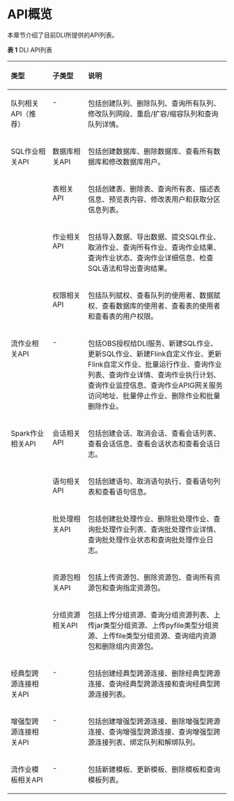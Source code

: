 # API概览<a name="dli_02_0181"></a>

本章节介绍了目前DLI所提供的API列表。

**表 1**  DLI API列表

<a name="table124291373019"></a>
<table><thead align="left"><tr id="row1357718371307"><th class="cellrowborder" valign="top" width="18.98%" id="mcps1.2.4.1.1"><p id="p1557712371803"><a name="p1557712371803"></a><a name="p1557712371803"></a>类型</p>
</th>
<th class="cellrowborder" valign="top" width="16.18%" id="mcps1.2.4.1.2"><p id="p557783719014"><a name="p557783719014"></a><a name="p557783719014"></a>子类型</p>
</th>
<th class="cellrowborder" valign="top" width="64.84%" id="mcps1.2.4.1.3"><p id="p135771037406"><a name="p135771037406"></a><a name="p135771037406"></a>说明</p>
</th>
</tr>
</thead>
<tbody><tr id="row62118542816"><td class="cellrowborder" valign="top" width="18.98%" headers="mcps1.2.4.1.1 "><p id="p32216549813"><a name="p32216549813"></a><a name="p32216549813"></a>队列相关API（推荐）</p>
</td>
<td class="cellrowborder" valign="top" width="16.18%" headers="mcps1.2.4.1.2 "><p id="p7221354586"><a name="p7221354586"></a><a name="p7221354586"></a>-</p>
</td>
<td class="cellrowborder" valign="top" width="64.84%" headers="mcps1.2.4.1.3 "><p id="p14221154483"><a name="p14221154483"></a><a name="p14221154483"></a>包括创建队列、删除队列、查询所有队列、修改队列网段、重启/扩容/缩容队列和查询队列详情。</p>
</td>
</tr>
<tr id="row95789371020"><td class="cellrowborder" rowspan="4" valign="top" width="18.98%" headers="mcps1.2.4.1.1 "><p id="p17848115812101"><a name="p17848115812101"></a><a name="p17848115812101"></a>SQL作业相关API</p>
</td>
<td class="cellrowborder" valign="top" width="16.18%" headers="mcps1.2.4.1.2 "><p id="p145785371104"><a name="p145785371104"></a><a name="p145785371104"></a>数据库相关API</p>
</td>
<td class="cellrowborder" valign="top" width="64.84%" headers="mcps1.2.4.1.3 "><p id="p345317441251"><a name="p345317441251"></a><a name="p345317441251"></a>包括创建数据库、删除数据库、查看所有数据库和修改数据库用户。</p>
</td>
</tr>
<tr id="row18137571175"><td class="cellrowborder" valign="top" headers="mcps1.2.4.1.1 "><p id="p1513810718710"><a name="p1513810718710"></a><a name="p1513810718710"></a>表相关API</p>
</td>
<td class="cellrowborder" valign="top" headers="mcps1.2.4.1.2 "><p id="p513837677"><a name="p513837677"></a><a name="p513837677"></a>包括创建表、删除表、查询所有表、描述表信息、预览表内容、修改表用户和获取分区信息列表。</p>
</td>
</tr>
<tr id="row11996916275"><td class="cellrowborder" valign="top" headers="mcps1.2.4.1.1 "><p id="p99961416375"><a name="p99961416375"></a><a name="p99961416375"></a>作业相关API</p>
</td>
<td class="cellrowborder" valign="top" headers="mcps1.2.4.1.2 "><p id="p169961916475"><a name="p169961916475"></a><a name="p169961916475"></a>包括导入数据、导出数据、提交SQL作业、取消作业、查询所有作业、查询作业结果、查询作业状态、查询作业详细信息、检查SQL语法和导出查询结果。</p>
</td>
</tr>
<tr id="row164211241273"><td class="cellrowborder" valign="top" headers="mcps1.2.4.1.1 "><p id="p742217412072"><a name="p742217412072"></a><a name="p742217412072"></a>权限相关API</p>
</td>
<td class="cellrowborder" valign="top" headers="mcps1.2.4.1.2 "><p id="p142214112719"><a name="p142214112719"></a><a name="p142214112719"></a>包括队列赋权、查看队列的使用者、数据赋权、查看数据库的使用者、查看表的使用者和查看表的用户权限。</p>
</td>
</tr>
<tr id="row181621174496"><td class="cellrowborder" valign="top" width="18.98%" headers="mcps1.2.4.1.1 "><p id="p4320142815498"><a name="p4320142815498"></a><a name="p4320142815498"></a>流作业相关API</p>
</td>
<td class="cellrowborder" valign="top" width="16.18%" headers="mcps1.2.4.1.2 "><p id="p173201528144919"><a name="p173201528144919"></a><a name="p173201528144919"></a>-</p>
</td>
<td class="cellrowborder" valign="top" width="64.84%" headers="mcps1.2.4.1.3 "><p id="p1320202812495"><a name="p1320202812495"></a><a name="p1320202812495"></a>包括OBS授权给DLI服务、新建SQL作业、更新SQL作业、新建Flink自定义作业、更新Flink自定义作业、批量运行作业、查询作业列表、查询作业详情、查询作业执行计划、查询作业监控信息、查询作业APIG网关服务访问地址、批量停止作业、删除作业和批量删除作业。</p>
</td>
</tr>
<tr id="row18579133720020"><td class="cellrowborder" rowspan="5" valign="top" width="18.98%" headers="mcps1.2.4.1.1 "><p id="p65781737203"><a name="p65781737203"></a><a name="p65781737203"></a>Spark作业相关API</p>
</td>
<td class="cellrowborder" valign="top" width="16.18%" headers="mcps1.2.4.1.2 "><p id="p1857963715013"><a name="p1857963715013"></a><a name="p1857963715013"></a>会话相关API</p>
</td>
<td class="cellrowborder" valign="top" width="64.84%" headers="mcps1.2.4.1.3 "><p id="p1457920371609"><a name="p1457920371609"></a><a name="p1457920371609"></a>包括创建会话、取消会话、查看会话列表、查看会话信息、查看会话状态和查看会话日志。</p>
</td>
</tr>
<tr id="row6579103713011"><td class="cellrowborder" valign="top" headers="mcps1.2.4.1.1 "><p id="p12579133718018"><a name="p12579133718018"></a><a name="p12579133718018"></a>语句相关API</p>
</td>
<td class="cellrowborder" valign="top" headers="mcps1.2.4.1.2 "><p id="p145793372001"><a name="p145793372001"></a><a name="p145793372001"></a>包括创建语句、取消语句执行、查看语句列表和查看语句信息。</p>
</td>
</tr>
<tr id="row4579637907"><td class="cellrowborder" valign="top" headers="mcps1.2.4.1.1 "><p id="p175791837609"><a name="p175791837609"></a><a name="p175791837609"></a>批处理相关API</p>
</td>
<td class="cellrowborder" valign="top" headers="mcps1.2.4.1.2 "><p id="p1579193711010"><a name="p1579193711010"></a><a name="p1579193711010"></a>包括创建批处理作业、删除批处理作业、查询批处理作业列表、查询批处理作业详情、查询批处理作业状态和查询批处理作业日志。</p>
</td>
</tr>
<tr id="row10674024161515"><td class="cellrowborder" valign="top" headers="mcps1.2.4.1.1 "><p id="p1675124131518"><a name="p1675124131518"></a><a name="p1675124131518"></a>资源包相关API</p>
</td>
<td class="cellrowborder" valign="top" headers="mcps1.2.4.1.2 "><p id="p7675132416156"><a name="p7675132416156"></a><a name="p7675132416156"></a>包括上传资源包、删除资源包、查询所有资源包和查询指定资源包。</p>
</td>
</tr>
<tr id="row18676102411153"><td class="cellrowborder" valign="top" headers="mcps1.2.4.1.1 "><p id="p1767682491519"><a name="p1767682491519"></a><a name="p1767682491519"></a>分组资源相关API</p>
</td>
<td class="cellrowborder" valign="top" headers="mcps1.2.4.1.2 "><p id="p1667618248152"><a name="p1667618248152"></a><a name="p1667618248152"></a>包括上传分组资源、查询分组资源列表、上传jar类型分组资源、上传pyfile类型分组资源、上传file类型分组资源、查询组内资源包和删除组内资源包。</p>
</td>
</tr>
<tr id="row1430308191911"><td class="cellrowborder" valign="top" width="18.98%" headers="mcps1.2.4.1.1 "><p id="p63034831919"><a name="p63034831919"></a><a name="p63034831919"></a>经典型跨源连接相关API</p>
</td>
<td class="cellrowborder" valign="top" width="16.18%" headers="mcps1.2.4.1.2 "><p id="p030311811911"><a name="p030311811911"></a><a name="p030311811911"></a>-</p>
</td>
<td class="cellrowborder" valign="top" width="64.84%" headers="mcps1.2.4.1.3 "><p id="p1730411851919"><a name="p1730411851919"></a><a name="p1730411851919"></a>包括创建经典型跨源连接、删除经典型跨源连接、查询经典型跨源连接和查询经典型跨源连接列表。</p>
</td>
</tr>
<tr id="row92719553245"><td class="cellrowborder" valign="top" width="18.98%" headers="mcps1.2.4.1.1 "><p id="p7271175592420"><a name="p7271175592420"></a><a name="p7271175592420"></a>增强型跨源连接相关API</p>
</td>
<td class="cellrowborder" valign="top" width="16.18%" headers="mcps1.2.4.1.2 "><p id="p12271655132410"><a name="p12271655132410"></a><a name="p12271655132410"></a>-</p>
</td>
<td class="cellrowborder" valign="top" width="64.84%" headers="mcps1.2.4.1.3 "><p id="p13271555162413"><a name="p13271555162413"></a><a name="p13271555162413"></a>包括创建增强型跨源连接、删除增强型跨源连接、查询增强型跨源连接、查询增强型跨源连接列表、绑定队列和解绑队列。</p>
</td>
</tr>
<tr id="row11857171322"><td class="cellrowborder" valign="top" width="18.98%" headers="mcps1.2.4.1.1 "><p id="p1384851128"><a name="p1384851128"></a><a name="p1384851128"></a>流作业模板相关API</p>
</td>
<td class="cellrowborder" valign="top" width="16.18%" headers="mcps1.2.4.1.2 "><p id="p208487110215"><a name="p208487110215"></a><a name="p208487110215"></a>-</p>
</td>
<td class="cellrowborder" valign="top" width="64.84%" headers="mcps1.2.4.1.3 "><p id="p18848918212"><a name="p18848918212"></a><a name="p18848918212"></a>包括新建模板、更新模板、删除模板和查询模板列表。</p>
</td>
</tr>
</tbody>
</table>

